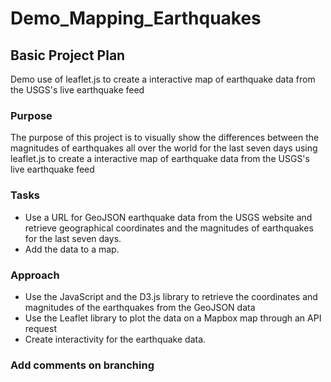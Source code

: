 # Demo_Mapping_Earthquakes

## Basic Project Plan
Demo use of leaflet.js to create a interactive map of earthquake data from the USGS's live earthquake feed

### Purpose
The purpose of this project is to visually show the differences between the magnitudes of earthquakes all over the world for the last seven days using leaflet.js to create a interactive map of earthquake data from the USGS's live earthquake feed


### Tasks
* Use a URL for GeoJSON earthquake data from the USGS website and retrieve geographical coordinates and the magnitudes of earthquakes for the last seven days. 
* Add the data to a map.

### Approach
* Use the JavaScript and the D3.js library to retrieve the coordinates and magnitudes of the earthquakes from the GeoJSON data 
* Use the Leaflet library to plot the data on a Mapbox map through an API request
* Create interactivity for the earthquake data.

### Add comments on branching
